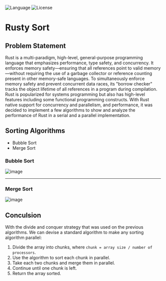 ![Language](https://img.shields.io/badge/language-Rust%20-brown.svg)
![License](https://img.shields.io/badge/License-MIT%20-red.svg)

# Rusty Sort
## Problem Statement
Rust is a multi-paradigm, high-level, general-purpose programming language that emphasizes performance, type safety, and concurrency. It enforces memory safety—ensuring that all references point to valid memory—without requiring the use of a garbage collector or reference counting present in other memory-safe languages. To simultaneously enforce memory safety and prevent concurrent data races, its "borrow checker" tracks the object lifetime of all references in a program during compilation. Rust is popularized for systems programming but also has high-level features including some functional programming constructs.
With Rust native support for concurrency and parallelism, and performance, it was decided to implement a few algorithms to show and analyze the performance of Rust in a serial and a parallel implementation.

## Sorting Algorithms
-   Bubble Sort
-   Merge Sort

### Bubble Sort
![image](https://github.com/ad3ldev/rusty-sort/assets/58489322/142e72a8-3325-45db-887d-33c926fdaf83)

-----------------------------------------------------------------------------------------------------------------------------------

### Merge Sort
![image](https://github.com/ad3ldev/rusty-sort/assets/58489322/1a5cc60a-c3d8-4bec-8a59-14a78dee5629)

## Conculsion
With the divide and conquer strategy that was used on the previous algorithms.
We can devise a standard algorithm to make any sorting algorithm parallel:
1. Divide the array into chunks, where `chunk = array size / number of processors`.
2. Use the algorithm to sort each chunk in parallel.
3. Take each two chunks and merge them in parallel.
4. Continue until one chunk is left.
5. Return the array sorted.
